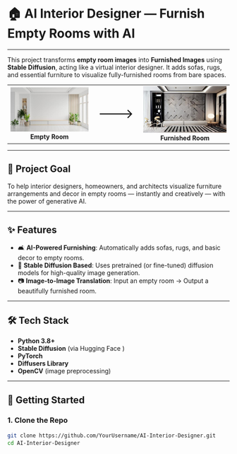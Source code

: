 # 🏠 AI Interior Designer — Furnish Empty Rooms with AI
---
This project transforms **empty room images** into **Furnished Images** using **Stable Diffusion**, acting like a virtual interior designer. It adds sofas, rugs, and essential furniture to visualize fully-furnished rooms from bare spaces.
<table align="center" style="border: none;">
  <tr align="center">
    <td style="border: none;">
      <img src="uploads/upload_1746687400_istockphoto-1535511484-612x612.jpg" alt="Empty Room" width="300"/><br/>
      <strong>Empty Room</strong>
    </td>
    <td style="border: none; font-size: 30px; vertical-align: middle;">
      --->
    </td>
    <td style="border: none;">
      <img src="generated/redesign_upload_1747472952_upload_1746687400_istockphoto-1535511484-612x612.jpg" alt="Furnished Room" width="300"/><br/>
      <strong>Furnished Room</strong>
    </td>
  </tr>
</table>



---

## 🎯 Project Goal

To help interior designers, homeowners, and architects visualize furniture arrangements and decor in empty rooms — instantly and creatively — with the power of generative AI.

---

## ✨ Features

- 🛋️ **AI-Powered Furnishing**: Automatically adds sofas, rugs, and basic decor to empty rooms.
- 🧠 **Stable Diffusion Based**: Uses pretrained (or fine-tuned) diffusion models for high-quality image generation.
- 📷 **Image-to-Image Translation**: Input an empty room → Output a beautifully furnished room.
---

## 🛠 Tech Stack

- **Python 3.8+**
- **Stable Diffusion** (via Hugging Face )
- **PyTorch**
- **Diffusers Library**
- **OpenCV** (image preprocessing)

---

## 🚀 Getting Started

### 1. Clone the Repo

```bash
git clone https://github.com/YourUsername/AI-Interior-Designer.git
cd AI-Interior-Designer
